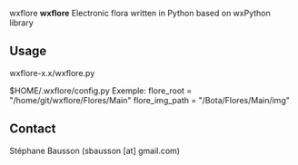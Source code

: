 wxflore
**wxflore** Electronic flora written in Python based on wxPython library

## Usage
wxflore-x.x/wxflore.py

$HOME/.wxflore/config.py
Exemple:
  flore_root = "/home/git/wxflore/Flores/Main"
  flore_img_path = "/Bota/Flores/Main/img"

## Contact
Stéphane Bausson (sbausson [at] gmail.com)

